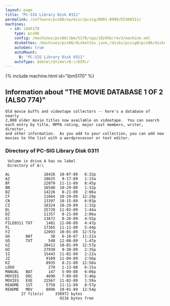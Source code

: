 ```yaml
---
layout: page
title: "PC-SIG Library Disk #311"
permalink: /software/pcx86/sw/misc/pcsig/0001-0999/DISK0311/
machines:
  - id: ibm5170
    type: pcx86
    config: /machines/pcx86/ibm/5170/cga/1024kb/rev3/machine.xml
    diskettes: /machines/pcx86/diskettes.json,/disks/pcsig0/pcx86/diskettes.json
    autoGen: true
    autoMount:
      B: "PC-SIG Library Disk 0311"
    autoType: $date\r$time\rB:\rDIR\r
---
```


{% include machine.html id="ibm5170" %}

## Information about "THE MOVIE DATABASE 1 OF 2 (ALSO 774)"

    Old movie buffs and videotape collectors -- here's a database of nearly
    2,000 older movie titles now available on videotape.  You can search
    each entry by title, MPPA rating, major cast members, writer, director,
    and other information.  As you add to your collection, you can add new
    movies to the list with a wordprocessor or text editor.

### Directory of PC-SIG Library Disk 0311

     Volume in drive A has no label
     Directory of A:\

    AL               18426  10-07-89   6:32p
    AZ               18625   9-17-89   1:15a
    BF               22079  11-11-89   8:45p
    BN               16540  10-29-89   1:32p
    BZ               14226   8-21-89   2:06a
    CF               11664  10-29-89  12:29p
    CN               13397  10-15-89   6:03p
    CZ               18324  10-29-89   1:32p
    DL               25728  11-02-89   1:44a
    DZ               11357   8-21-89   2:06a
    EZ               13672   8-26-89   4:55p
    FILE0311 TXT      1481  12-08-89   4:47p
    FL               17365  11-11-89   5:44p
    FZ               12093  10-01-89  12:57p
    GO       BAT        38   6-10-87  11:21a
    GO       TXT       540  12-08-89   1:47p
    GZ               20412  10-01-89  12:57p
    HZ               27930   9-30-89   2:35p
    IZ               15443  11-02-89   2:22a
    JZ                9169  11-04-89   2:56p
    KZ                8935   8-21-89  12:58a
    LOGO               270   1-13-88   6:15a
    MANUAL   BAT       147   5-09-88   6:06p
    MOVIES   DOC      4690   7-09-89   5:46p
    MOVIES   EXE     22567  11-02-89   1:59a
    README   1ST      5758  11-11-89   8:57p
    README   MOV      8096  10-01-89  12:54p
           27 file(s)     338972 bytes
                            9216 bytes free
